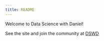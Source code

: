 ```yaml
---
title: README
---
```


Welcome to Data Science with Daniel!

See the site and join the community at [DSWD](https://www.datasciencewithdaniel.com.au)
